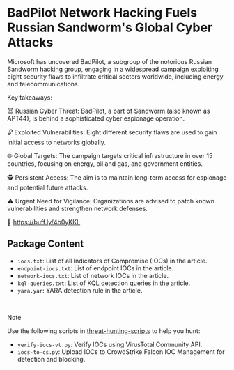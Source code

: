 # BadPilot Network Hacking Fuels Russian Sandworm's Global Cyber Attacks

Microsoft has uncovered BadPilot, a subgroup of the notorious Russian Sandworm hacking group, engaging in a widespread campaign exploiting eight security flaws to infiltrate critical sectors worldwide, including energy and telecommunications.

Key takeaways:

😈 Russian Cyber Threat: BadPilot, a part of Sandworm (also known as APT44), is behind a sophisticated cyber espionage operation.

🔓 Exploited Vulnerabilities: Eight different security flaws are used to gain initial access to networks globally.

🌐 Global Targets: The campaign targets critical infrastructure in over 15 countries, focusing on energy, oil and gas, and government entities.

🕵️ Persistent Access: The aim is to maintain long-term access for espionage and potential future attacks.

⚠️ Urgent Need for Vigilance: Organizations are advised to patch known vulnerabilities and strengthen network defenses.

🔗 https://buff.ly/4b0yKKL

## Package Content

- `iocs.txt`: List of all Indicators of Compromise (IOCs) in the article.
- `endpoint-iocs.txt`: List of endpoint IOCs in the article.
- `network-iocs.txt`: List of network IOCs in the article.
- `kql-queries.txt`: List of KQL detection queries in the article.
- `yara.yar`: YARA detection rule in the article.

<br>

> [!NOTE]
> Use the following scripts in [threat-hunting-scripts](../../threat-hunting-scripts/) to help you hunt:
>
> - `verify-iocs-vt.py`: Verify IOCs using VirusTotal Community API.
> - `iocs-to-cs.py`: Upload IOCs to CrowdStrike Falcon IOC Management for detection and blocking.
